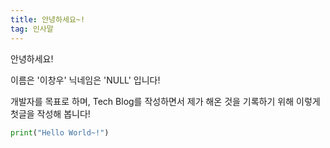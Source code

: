 ```yaml
---
title: 안녕하세요~!
tag: 인사말
---
```


안녕하세요!

이름은 '이창우' 닉네임은 'NULL' 입니다!

개발자를 목표로 하며, Tech Blog를 작성하면서 제가 해온 것을 기록하기 위해 이렇게 첫글을 작성해 봅니다!

```python
print("Hello World~!")
```
